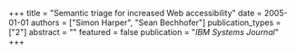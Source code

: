 +++
title = "Semantic triage for increased Web accessibility"
date = 2005-01-01
authors = ["Simon Harper", "Sean Bechhofer"]
publication_types = ["2"]
abstract = ""
featured = false
publication = "*IBM Systems Journal*"
+++

